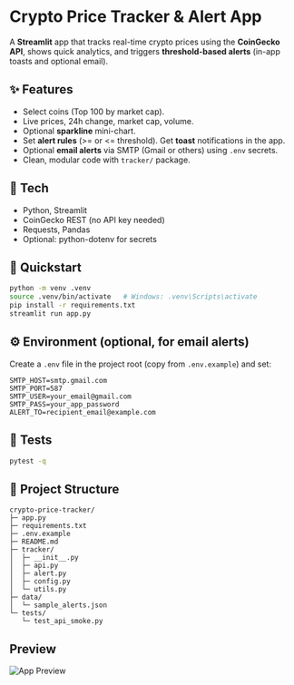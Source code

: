 
# Crypto Price Tracker & Alert App

A **Streamlit** app that tracks real-time crypto prices using the **CoinGecko API**, shows quick analytics, and triggers **threshold-based alerts** (in-app toasts and optional email).

## ✨ Features
- Select coins (Top 100 by market cap).
- Live prices, 24h change, market cap, volume.
- Optional **sparkline** mini-chart.
- Set **alert rules** (>= or <= threshold). Get **toast** notifications in the app.
- Optional **email alerts** via SMTP (Gmail or others) using `.env` secrets.
- Clean, modular code with `tracker/` package.

## 🧩 Tech
- Python, Streamlit
- CoinGecko REST (no API key needed)
- Requests, Pandas
- Optional: python-dotenv for secrets

## 🚀 Quickstart
```bash
python -m venv .venv
source .venv/bin/activate   # Windows: .venv\Scripts\activate
pip install -r requirements.txt
streamlit run app.py
```

## ⚙️ Environment (optional, for email alerts)
Create a `.env` file in the project root (copy from `.env.example`) and set:
```
SMTP_HOST=smtp.gmail.com
SMTP_PORT=587
SMTP_USER=your_email@gmail.com
SMTP_PASS=your_app_password
ALERT_TO=recipient_email@example.com
```

## 🧪 Tests
```bash
pytest -q
```

## 📁 Project Structure
```
crypto-price-tracker/
├─ app.py
├─ requirements.txt
├─ .env.example
├─ README.md
├─ tracker/
│  ├─ __init__.py
│  ├─ api.py
│  ├─ alert.py
│  ├─ config.py
│  └─ utils.py
├─ data/
│  └─ sample_alerts.json
└─ tests/
   └─ test_api_smoke.py
```
## Preview
![App Preview](preview.png)

